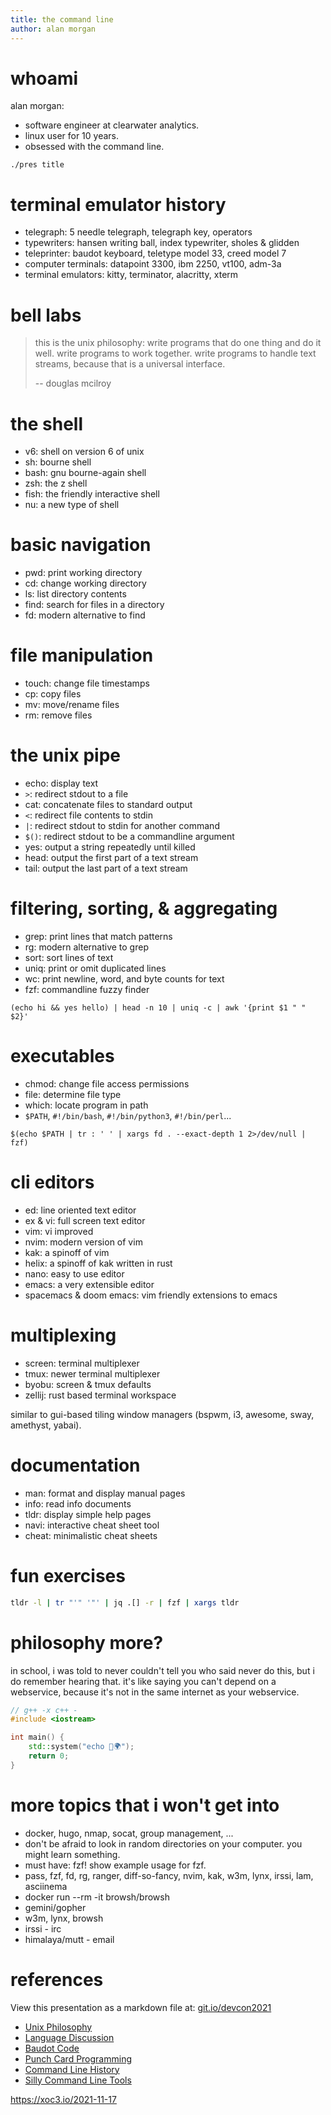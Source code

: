 ```yaml
---
title: the command line
author: alan morgan
---
```


# whoami
alan morgan:
- software engineer at clearwater analytics.
- linux user for 10 years.
- obsessed with the command line.

```end-script
./pres title
```

# terminal emulator history
- telegraph: 5 needle telegraph, telegraph key, operators
- typewriters: hansen writing ball, index typewriter, sholes & glidden
- teleprinter: baudot keyboard, teletype model 33, creed model 7
- computer terminals: datapoint 3300, ibm 2250, vt100, adm-3a
- terminal emulators: kitty, terminator, alacritty, xterm

# bell labs
> this is the unix philosophy: write programs that do one thing and do it well.
> write programs to work together. write programs to handle text streams, because
> that is a universal interface.
>
> -- douglas mcilroy

# the shell
- v6: shell on version 6 of unix
- sh: bourne shell
- bash: gnu bourne-again shell
- zsh: the z shell
- fish: the friendly interactive shell
- nu: a new type of shell

# basic navigation
- pwd: print working directory
- cd: change working directory
- ls: list directory contents
- find: search for files in a directory
- fd: modern alternative to find

# file manipulation
- touch: change file timestamps
- cp: copy files
- mv: move/rename files
- rm: remove files

# the unix pipe
- echo: display text
- `>`: redirect stdout to a file
- cat: concatenate files to standard output
- `<`: redirect file contents to stdin
- `|`: redirect stdout to stdin for another command
- `$()`: redirect stdout to be a commandline argument
- yes: output a string repeatedly until killed
- head: output the first part of a text stream
- tail: output the last part of a text stream

# filtering, sorting, & aggregating
- grep: print lines that match patterns
- rg: modern alternative to grep
- sort: sort lines of text
- uniq: print or omit duplicated lines
- wc: print newline, word, and byte counts for text
- fzf: commandline fuzzy finder

```
(echo hi && yes hello) | head -n 10 | uniq -c | awk '{print $1 " " $2}'
```

# executables
- chmod: change file access permissions
- file: determine file type
- which: locate program in path
- `$PATH`, `#!/bin/bash`, `#!/bin/python3`, `#!/bin/perl`...

```
$(echo $PATH | tr : ' ' | xargs fd . --exact-depth 1 2>/dev/null | fzf)
```

# cli editors
- ed: line oriented text editor
- ex & vi: full screen text editor
- vim: vi improved
- nvim: modern version of vim
- kak: a spinoff of vim
- helix: a spinoff of kak written in rust
- nano: easy to use editor
- emacs: a very extensible editor
- spacemacs & doom emacs: vim friendly extensions to emacs

# multiplexing
- screen: terminal multiplexer
- tmux: newer terminal multiplexer
- byobu: screen & tmux defaults
- zellij: rust based terminal workspace

similar to gui-based tiling window managers (bspwm, i3, awesome, sway, amethyst, yabai).

# documentation
- man: format and display manual pages
- info: read info documents
- tldr: display simple help pages
- navi: interactive cheat sheet tool
- cheat: minimalistic cheat sheets

# fun exercises
```sh
tldr -l | tr "'" '"' | jq .[] -r | fzf | xargs tldr
```

# philosophy more?
in school, i was told to never 
couldn't tell you who said never do this, but i do remember hearing that.
it's like saying you can't depend on a webservice, because it's not in the same internet as your webservice.

```cpp
// g++ -x c++ -
#include <iostream>

int main() {
    std::system("echo 👋🌍");
    return 0;
}
```

# more topics that i won't get into
- docker, hugo, nmap, socat, group management, ...
- don't be afraid to look in random directories on your computer. you might learn something.
- must have: fzf! show example usage for fzf.
- pass, fzf, fd, rg, ranger, diff-so-fancy, nvim, kak, w3m, lynx, irssi, lam, asciinema
- docker run --rm -it browsh/browsh
- gemini/gopher
- w3m, lynx, browsh
- irssi - irc
- himalaya/mutt - email

# references
View this presentation as a markdown file at: [git.io/devcon2021](https://git.io/devcon2021)

- [Unix Philosophy](https://en.wikipedia.org/wiki/Unix_philosophy)
- [Language Discussion](https://www.youtube.com/watch?v=xnCgoEyz31M)
- [Baudot Code](https://en.wikipedia.org/wiki/Baudot_code)
- [Punch Card Programming](https://www.youtube.com/watch?v=KG2M4ttzBnY)
- [Command Line History](https://en.wikipedia.org/wiki/Command-line_interface#History)
- [Silly Command Line Tools](https://opensource.com/article/18/12/linux-toy-boxes)

https://xoc3.io/2021-11-17
